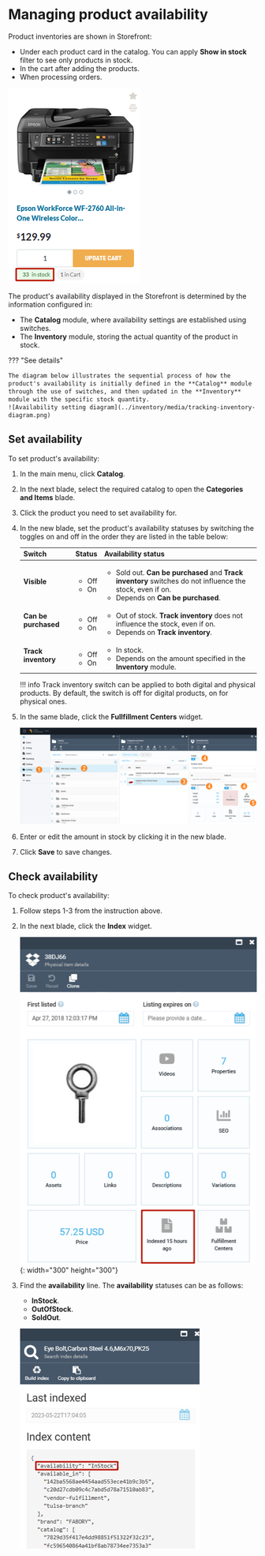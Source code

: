 # Managing product availability

Product inventories are shown in Storefront:

* Under each product card in the catalog. You can apply **Show in stock** filter to see only products in stock.
* In the cart after adding the products. 
* When processing orders.

![Product availability](media/storefront-stock.png)

The product's availability displayed in the Storefront is determined by the information configured in:

* The **Catalog** module, where availability settings are established using switches.
* The **Inventory** module, storing the actual quantity of the product in stock. 

??? "See details"

    The diagram below illustrates the sequential process of how the product's availability is initially defined in the **Catalog** module through the use of switches, and then updated in the **Inventory** module with the specific stock quantity.
    ![Availability setting diagram](../inventory/media/tracking-inventory-diagram.png)

## Set availability

To set product's availability:

1. In the main menu, click **Catalog**.
1. In the next blade, select the required catalog to open the **Categories and Items** blade.
1. Click the product you need to set availability for.
1. In the new blade, set the product's availability statuses by switching the toggles on and off in the order they are listed in the table below:


    | Switch | Status | Availability status|
    |---|---|---|
    | **Visible**  | <ul><li>Off</li><li>On</li></ul> | <ul><li>Sold out. **Can be purchased** and **Track inventory** switches do not influence the stock, even if on.</li><li>Depends on **Can be purchased**.</li></ul> |
    | **Can be purchased**  | <ul><li>Off</li><li>On</li></ul> | <ul><li>Out of stock. **Track inventory** does not influence the stock, even if on.</li><li>Depends on **Track inventory**.</li></ul> |
    | **Track inventory**  | <ul><li>Off</li><li>On</li></ul> | <ul><li>In stock.</li><li>Depends on the amount specified in the **Inventory** module.</li></ul> |

    !!! info 
        Track inventory switch can be applied to both digital and physical products. By default, the switch is off for digital products, on for physical ones. 

1. In the same blade, click the **Fullfillment Centers** widget.

    ![add-inventory](media/inventory-path.png)

1. Enter or edit the amount in stock by clicking it in the new blade. 
1. Click **Save** to save changes.   

## Check availability

To check product's availability:

1. Follow steps 1-3 from the instruction above.
1. In the next blade, click the **Index** widget.

    ![Index widget](media/index-widget.png){: width="300" height="300"}

1. Find the **availability** line. The **availability** statuses can be as follows:
    * **InStock**.
    * **OutOfStock**.
    * **SoldOut**.

    ![Availability status](media/availability-status.png)